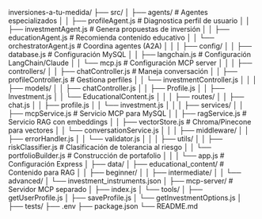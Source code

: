 inversiones-a-tu-medida/
├── src/
│   ├── agents/                    # Agentes especializados
│   │   ├── profileAgent.js        # Diagnostica perfil de usuario
│   │   ├── investmentAgent.js     # Genera propuestas de inversión
│   │   ├── educationAgent.js      # Recomienda contenido educativo
│   │   └── orchestratorAgent.js   # Coordina agentes (A2A)
│   │
│   ├── config/
│   │   ├── database.js            # Configuración MySQL
│   │   ├── langchain.js           # Configuración LangChain/Claude
│   │   └── mcp.js                 # Configuración MCP server
│   │
│   ├── controllers/
│   │   ├── chatController.js      # Maneja conversación
│   │   ├── profileController.js   # Gestiona perfiles
│   │   └── investmentController.js
│   │
│   ├── models/
│   │   ├── chatController.js
│   │   ├── Profile.js
│   │   ├── Investment.js
│   │   └── EducationalContent.js
│   │
│   ├── routes/
│   │   ├── chat.js
│   │   ├── profile.js
│   │   └── investment.js
│   │
│   ├── services/
│   │   ├── mcpService.js          # Servicio MCP para MySQL
│   │   ├── ragService.js          # Servicio RAG con embeddings
│   │   ├── vectorStore.js         # Chroma/Pinecone para vectores
│   │   └── conversationService.js
│   │
│   ├── middleware/
│   │   ├── errorHandler.js
│   │   └── validator.js
│   │
│   ├── utils/
│   │   ├── riskClassifier.js      # Clasificación de tolerancia al riesgo
│   │   └── portfolioBuilder.js    # Construcción de portafolio
│   │
│   └── app.js                     # Configuración Express
│
├── data/
│   ├── educational_content/       # Contenido para RAG
│   │   ├── beginner/
│   │   ├── intermediate/
│   │   └── advanced/
│   └── investment_instruments.json
│
├── mcp-server/                    # Servidor MCP separado
│   ├── index.js
│   └── tools/
│       ├── getUserProfile.js
│       ├── saveProfile.js
│       └── getInvestmentOptions.js
│
├── tests/
├── .env
├── package.json
└── README.md